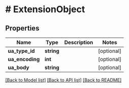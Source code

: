 # # ExtensionObject

## Properties

Name | Type | Description | Notes
------------ | ------------- | ------------- | -------------
**ua_type_id** | **string** |  | [optional]
**ua_encoding** | **int** |  | [optional]
**ua_body** | **string** |  | [optional]

[[Back to Model list]](../../README.md#models) [[Back to API list]](../../README.md#endpoints) [[Back to README]](../../README.md)

